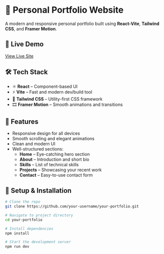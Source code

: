 # 🚀 Personal Portfolio Website

A modern and responsive personal portfolio built using **React-Vite**, **Tailwind CSS**, and **Framer Motion**.

## 📸 Live Demo

[View Live Site](https://vishalchorala.dev)

## 🛠️ Tech Stack

- ⚛️ **React** – Component-based UI
- ⚡ **Vite** – Fast and modern dev/build tool
- 🎨 **Tailwind CSS** – Utility-first CSS framework
- 🎞️ **Framer Motion** – Smooth animations and transitions

## 📂 Features

- Responsive design for all devices
- Smooth scrolling and elegant animations
- Clean and modern UI
- Well-structured sections:
  - **Home** – Eye-catching hero section
  - **About** – Introduction and short bio
  - **Skills** – List of technical skills
  - **Projects** – Showcasing your recent work
  - **Contact** – Easy-to-use contact form

## 🔧 Setup & Installation

```bash
# Clone the repo
git clone https://github.com/your-username/your-portfolio.git

# Navigate to project directory
cd your-portfolio

# Install dependencies
npm install

# Start the development server
npm run dev
